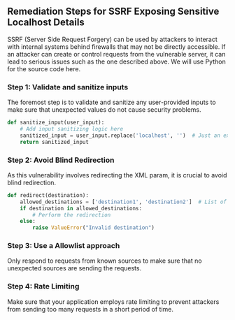 

## Remediation Steps for SSRF Exposing Sensitive Localhost Details

SSRF (Server Side Request Forgery) can be used by attackers to interact with internal systems behind firewalls that may not be directly accessible. If an attacker can create or control requests from the vulnerable server, it can lead to serious issues such as the one described above. We will use Python for the source code here. 

### Step 1: Validate and sanitize inputs

The foremost step is to validate and sanitize any user-provided inputs to make sure that unexpected values do not cause security problems. 

```python
def sanitize_input(user_input):
    # Add input sanitizing logic here
    sanitized_input = user_input.replace('localhost', '')  # Just an example, there should be more robust sanitizing logic
    return sanitized_input
```

### Step 2: Avoid Blind Redirection

As this vulnerability involves redirecting the XML param, it is crucial to avoid blind redirection.

```python
def redirect(destination):
    allowed_destinations = ['destination1', 'destination2']  # List of allowed redirections
    if destination in allowed_destinations:
        # Perform the redirection
    else:
        raise ValueError("Invalid destination")
```

### Step 3: Use a Allowlist approach

Only respond to requests from known sources to make sure that no unexpected sources are sending the requests.

### Step 4: Rate Limiting

Make sure that your application employs rate limiting to prevent attackers from sending too many requests in a short period of time.